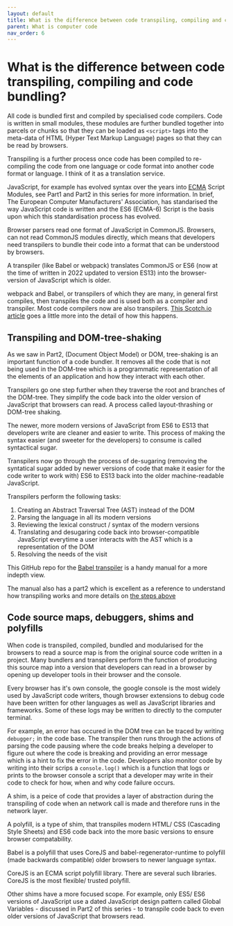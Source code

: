 ```yaml
---
layout: default
title: What is the difference between code transpiling, compiling and code bundling?
parent: What is computer code
nav_order: 6
---
```


# What is the difference between code transpiling, compiling and code bundling?

All code is bundled first and compiled by specialised code compilers. Code is written in small modules, these modules are further bundled together into parcels or chunks so that they can be loaded as `<script>` tags into the meta-data of HTML (Hyper Text Markup Language) pages so that they can be read by browsers.

Transpiling is a further process once code has been compiled to re-compiling the code from one language or code format into another code format or language. I think of it as a translation service.

JavaScript, for example has evolved syntax over the years into [ECMA](https://en.wikipedia.org/wiki/Ecma_International) Script Modules, see Part1 and Part2 in this series for more information. In brief, The European Computer Manufacturers' Association, has standarised the way JavaScript code is written and the ES6 (ECMA-6) Script is the basis upon which this standardisation process has evolved.

Browser parsers read one format of JavaScript in CommonJS. Browsers, can not read CommonJS modules directly, which means that developers need transpilers to bundle their code into a format that can be understood by browsers.

A transpiler (like Babel or webpack) translates CommonJS or ES6 (now at the time of written in 2022 updated to version ES13) into the browser-version of JavaScript which is older.

webpack and Babel, or transpilers of which they are many, in general first compiles, then transpiles the code and is used both as a compiler and transpiler. Most code compilers now are also transpilers. [This Scotch.io article](https://scotch.io/tutorials/javascript-transpilers-what-they-are-why-we-need-them#:~:text=Transpilers%2C%20or%20source%2Dto%2D,are%20said%20to%20target%20JavaScript.) goes a little more into the detail of how this happens.

## Transpiling and DOM-tree-shaking

As we saw in Part2, (Document Object Model) or DOM, tree-shaking is an important function of a code bundler. It removes all the code that is not being used in the DOM-tree which is a programmatic representation of all the elements of an application and how they interact with each other. 

Transpilers go one step further when they traverse the root and branches of the DOM-tree. They simplify the code back into the older version of JavaScript that browsers can read. A process called layout-thrashing or DOM-tree shaking.

The newer, more modern versions of JavaScript from ES6 to ES13 that developers write are cleaner and easier to write. This process of making the syntax easier (and sweeter for the developers) to consume is called syntactical sugar.

Transpilers now go through the process of de-sugaring (removing the syntatical sugar added by newer versions of code that make it easier for the code writer to work with) ES6 to ES13 back into the older machine-readable JavaScript.

Transpilers perform the following tasks:

1. Creating an Abstract Traversal Tree (AST) instead of the DOM
2. Parsing the language in all its modern versions
3. Reviewing the lexical construct / syntax of the modern versions
4. Translating and desugaring code back into browser-compatible JavaScript everytime a user interacts with the AST which is a representation of the DOM
5. Resolving the needs of the visit

This GitHub repo for the [Babel transpiler](https://github.com/jamiebuilds/babel-handbook/blob/master/translations/en/user-handbook.md) is a handy manual for a more indepth view.

The manual also has a part2 which is excellent as a reference to understand how transpiling works and more details on [the steps above](https://github.com/jamiebuilds/babel-handbook/blob/master/translations/en/plugin-handbook.md)

## Code source maps, debuggers, shims and polyfills

When code is transpiled, compiled, bundled and modularised for the browsers to read a source map is from the original source code written in a project. Many bundlers and transpilers perform the function of producing this source map into a version that developers can read in a browser by opening up developer tools in their browser and the console.

Every browser has it's own console, the google console is the most widely used by JavaScript code writers, though browser extensions to debug code have been written for other languages as well as JavaScript libraries and frameworks. Some of these logs may be written to directly to the computer terminal.

For example, an error has occured in the DOM tree can be traced by writing `debugger;` in the code base. The transpiler then runs through the actions of parsing the code pausing where the code breaks helping a developer to figure out where the code is breaking and providing an error message which is a hint to fix the error in the code. Developers also monitor code by writing into their scrips a `console.log()` which is a function that logs or prints to the browser console a script that a developer may write in their code to check for how, when and why code failure occurs.

A shim, is a peice of code that provides a layer of abstraction during the transpiling of code when an network call is made and therefore runs in the network layer.

A polyfill, is a type of shim, that transpiles modern HTML/ CSS (Cascading Style Sheets) and ES6 code back into the more basic versions to ensure browser compatability.

Babel is a polyfill that uses CoreJS and babel-regenerator-runtime to polyfill (made backwards compatible) older browsers to newer language syntax.

CoreJS is an ECMA script polyfill library. There are several such libraries. CoreJS is the most flexible/ trusted polyfill.

Other shims have a more focused scope. For example, only ES5/ ES6  versions of JavaScript use a dated JavaScript design pattern called Global Variables - discussed in Part2 of this series - to transpile code back to even older versions of JavaScript that browsers read.
